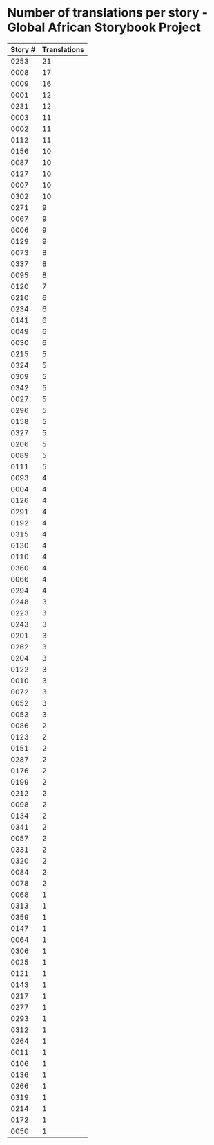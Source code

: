 # Number of translations per story - Global African Storybook Project

Story # | Translations
------- | ------------
0253 | 21
0008 | 17
0009 | 16
0001 | 12
0231 | 12
0003 | 11
0002 | 11
0112 | 11
0156 | 10
0087 | 10
0127 | 10
0007 | 10
0302 | 10
0271 | 9
0067 | 9
0006 | 9
0129 | 9
0073 | 8
0337 | 8
0095 | 8
0120 | 7
0210 | 6
0234 | 6
0141 | 6
0049 | 6
0030 | 6
0215 | 5
0324 | 5
0309 | 5
0342 | 5
0027 | 5
0296 | 5
0158 | 5
0327 | 5
0206 | 5
0089 | 5
0111 | 5
0093 | 4
0004 | 4
0126 | 4
0291 | 4
0192 | 4
0315 | 4
0130 | 4
0110 | 4
0360 | 4
0066 | 4
0294 | 4
0248 | 3
0223 | 3
0243 | 3
0201 | 3
0262 | 3
0204 | 3
0122 | 3
0010 | 3
0072 | 3
0052 | 3
0053 | 3
0086 | 2
0123 | 2
0151 | 2
0287 | 2
0176 | 2
0199 | 2
0212 | 2
0098 | 2
0134 | 2
0341 | 2
0057 | 2
0331 | 2
0320 | 2
0084 | 2
0078 | 2
0068 | 1
0313 | 1
0359 | 1
0147 | 1
0064 | 1
0306 | 1
0025 | 1
0121 | 1
0143 | 1
0217 | 1
0277 | 1
0293 | 1
0312 | 1
0264 | 1
0011 | 1
0106 | 1
0136 | 1
0266 | 1
0319 | 1
0214 | 1
0172 | 1
0050 | 1
